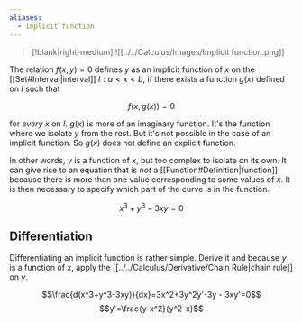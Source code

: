```yaml
---
aliases:
  - implicit function
---
```


> [!blank|right-medium]
> ![[../../Calculus/Images/Implicit function.png]]

The relation $f(x,y)=0$ defines $y$ as an implicit function of $x$ on the [[Set#Interval|interval]] $I: a<x<b$, if there exists a function $g(x)$ defined on $I$ such that 

$$f(x,g(x))=0$$

for *every* $x$ on $I$. $g(x)$ is more of an imaginary function. It's the function where we isolate $y$ from the rest. But it's not possible in the case of an implicit function. So $g(x)$ does not define an explicit function. 

In other words, $y$ is a function of $x$, but too complex to isolate on its own. It can give rise to an equation that is *not* a [[Function#Definition|function]] because there is more than one value corresponding to some values of $x$. It is then necessary to specify which part of the curve is in the function.

$$x^3+y^3-3xy=0$$


## Differentiation

Differentiating an implicit function is rather simple. Derive it and because $y$ is a function of $x$, apply the [[../../Calculus/Derivative/Chain Rule|chain rule]] on $y$. 

$$\frac{d(x^3+y^3-3xy)}{dx}=3x^2+3y^2y'-3y - 3xy'=0$$
$$y'=\frac{y-x^2}{y^2-x}$$